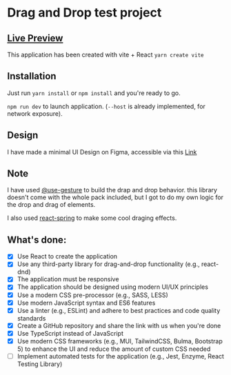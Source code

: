 # Drag and Drop test project

## [Live Preview](https://feat-addpreviewimage--scintillating-parfait-66f416.netlify.app/)

This application has been created with vite + React `yarn create vite`

## Installation

Just run `yarn install` or `npm install` and you're ready to go.

`npm run dev` to launch application. (`--host` is already implemented, for network exposure).

## Design

I have made a minimal UI Design on Figma, accessible via this [Link](https://www.figma.com/file/sUHnXCQlkymi132bZVVhXD/Drag-N-Drop-UI?type=design&node-id=0-1&mode=design)

## Note

I have used [@use-gesture](https://use-gesture.netlify.app/) to build the drap and drop behavior. this library doesn't come with the whole pack included, but I got to do my own logic for the drop and drag of elements.

I also used [react-spring](https://github.com/pmndrs/react-spring) to make some cool draging effects.

## What's done:

- [x] Use React to create the application
- [x] Use any third-party library for drag-and-drop functionality (e.g., react-dnd)
- [x] The application must be responsive
- [x] The application should be designed using modern UI/UX principles
- [x] Use a modern CSS pre-processor (e.g., SASS, LESS)
- [x] Use modern JavaScript syntax and ES6 features
- [x] Use a linter (e.g., ESLint) and adhere to best practices and code quality standards
- [x] Create a GitHub repository and share the link with us when you're done
- [x] Use TypeScript instead of JavaScript
- [x] Use modern CSS frameworks (e.g., MUI, TailwindCSS, Bulma, Bootstrap 5) to enhance the UI and reduce the amount of custom CSS needed
- [ ] Implement automated tests for the application (e.g., Jest, Enzyme, React Testing
Library)